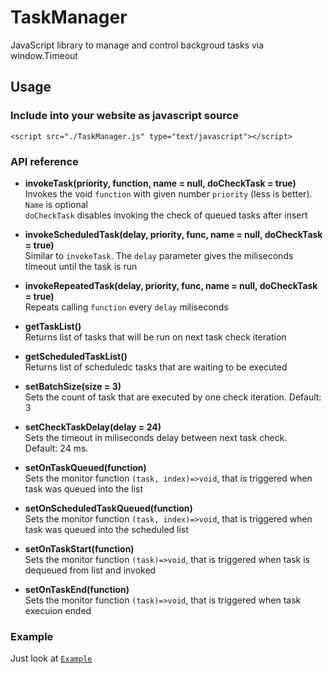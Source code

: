 # TaskManager
JavaScript library to manage and control backgroud tasks via window.Timeout

## Usage
### Include into your website as javascript source
```<script src="./TaskManager.js" type="text/javascript"></script>```

### API reference
 - **invokeTask(priority, function, name = null, doCheckTask = true)**<br>
 Invokes the void ```function``` with given number ```priority``` (less is better).<br/>
 ```Name``` is optional<br/>
 ```doCheckTask``` disables invoking the check of queued tasks after insert
 
 - **invokeScheduledTask(delay, priority, func, name = null, doCheckTask = true)**<br/>
 Similar to ```invokeTask```. The ```delay``` parameter gives the miliseconds timeout until the task is run

 - **invokeRepeatedTask(delay, priority, func, name = null, doCheckTask = true)**<br/>
Repeats calling ```function``` every  ```delay``` miliseconds
 
 - **getTaskList()**<br/>
 Returns list of tasks that will be run on next task check iteration<br/>
 
 - **getScheduledTaskList()**<br/>
 Returns list of scheduledc tasks that are waiting to be executed<br/>
 
 - **setBatchSize(size = 3)**<br/>
 Sets the count of task that are executed by one check iteration.
 Default: 3<br/>
 
 - **setCheckTaskDelay(delay = 24)**<br/>
 Sets the timeout in miliseconds  delay between next task check.<br/>
 Default: 24 ms.<br/>

- **setOnTaskQueued(function)**<br/>
Sets the monitor function ```(task, index)=>void```, that is triggered when task was queued into the list<br/>

- **setOnScheduledTaskQueued(function)**<br/>
Sets the monitor function ```(task, index)=>void```, that is triggered when task was queued into the scheduled list<br/>

- **setOnTaskStart(function)**<br/>
Sets the monitor function ```(task)=>void```, that is triggered when task is dequeued from list and invoked<br/>

- **setOnTaskEnd(function)**<br/>
Sets the monitor function ```(task)=>void```, that is triggered when task execuion ended<br/>

### Example
Just look at
[`Example`](https://github.com/birko/TaskManager/blob/master/index.html)
